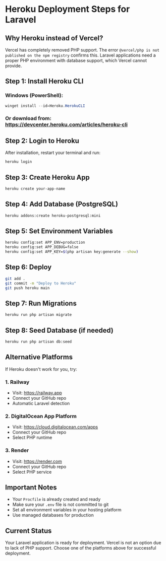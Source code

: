 # Heroku Deployment Steps for Laravel

## Why Heroku instead of Vercel?

Vercel has completely removed PHP support. The error `@vercel/php is not published on the npm registry` confirms this. Laravel applications need a proper PHP environment with database support, which Vercel cannot provide.

## Step 1: Install Heroku CLI

### Windows (PowerShell):
```powershell
winget install --id=Heroku.HerokuCLI
```

### Or download from: https://devcenter.heroku.com/articles/heroku-cli

## Step 2: Login to Heroku

After installation, restart your terminal and run:
```bash
heroku login
```

## Step 3: Create Heroku App

```bash
heroku create your-app-name
```

## Step 4: Add Database (PostgreSQL)

```bash
heroku addons:create heroku-postgresql:mini
```

## Step 5: Set Environment Variables

```bash
heroku config:set APP_ENV=production
heroku config:set APP_DEBUG=false
heroku config:set APP_KEY=$(php artisan key:generate --show)
```

## Step 6: Deploy

```bash
git add .
git commit -m "Deploy to Heroku"
git push heroku main
```

## Step 7: Run Migrations

```bash
heroku run php artisan migrate
```

## Step 8: Seed Database (if needed)

```bash
heroku run php artisan db:seed
```

## Alternative Platforms

If Heroku doesn't work for you, try:

### 1. Railway
- Visit: https://railway.app
- Connect your GitHub repo
- Automatic Laravel detection

### 2. DigitalOcean App Platform
- Visit: https://cloud.digitalocean.com/apps
- Connect your GitHub repo
- Select PHP runtime

### 3. Render
- Visit: https://render.com
- Connect your GitHub repo
- Select PHP service

## Important Notes

- Your `Procfile` is already created and ready
- Make sure your `.env` file is not committed to git
- Set all environment variables in your hosting platform
- Use managed databases for production

## Current Status

Your Laravel application is ready for deployment. Vercel is not an option due to lack of PHP support. Choose one of the platforms above for successful deployment. 